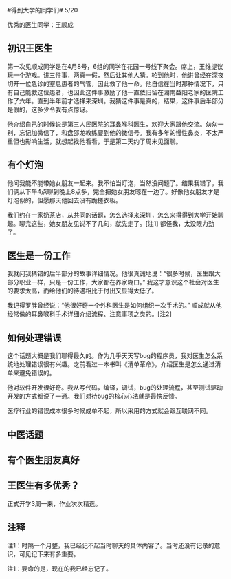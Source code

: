\#得到大学的同学们# 5/20

优秀的医生同学：王顺成

## 初识王医生

第一次见顺成同学是在4月8号，6组的同学在花园一号线下聚会。席上，王维提议玩一个游戏。讲三件事，两真一假，然后让其他人猜。轮到他时，他讲曾经在深夜切开一位急诊的窒息患者的气管，因此救了他一命。他自信在当时那种情况下，只有自己能救这位患者，也因此这件事激励了他一直依旧留在湖南益阳老家的医院工作了六年。直到半年前才选择来深圳。我猜这件事是真的，结果，这件事后半部分是假的，这多少令我有点惊讶。

他介绍自己的时候说是第三人民医院的耳鼻喉科医生，欢迎大家跟他交流。匆匆一别，忘记加微信了，和盘邵龙教练要到他的微信号。我有多年的慢性鼻炎，不太严重但也影响生活，就想起找他看看，于是第二天约了周末见面聊。

## 有个灯泡

他问我能不能带她女朋友一起来。我不怕当灯泡，当然没问题了。结果我错了，我们俩从下午4点聊到晚上8点多，完全把她女朋友晾在一边了。好像他女朋友才是灯泡似的，但愿那天他回去没有跪搓衣板。

我们约在一家奶茶店，从共同的话题，怎么选择来深圳，怎么来得得到大学开始聊起。聊完这些，她女朋友见说不了几句，就先走了。[注1] 都怪我，太没眼力劲了。

## 医生是一份工作

我就问我猜错的后半部分的故事详细情况。他很真诚地说：“很多时候，医生跟大部分职业一样，只是一份工作，大家都在养家糊口。” 我这才意识这个社会对医生的要求太高，而给他们的待遇相比于付出又显得太低了。

我记得罗胖曾经说：“他很好奇一个外科医生是如何组织一次手术的。” 顺成就从他经常做的耳鼻喉科手术详细介绍流程、注意事项之类的。[注2]

## 如何处理错误

这个话题大概是我们聊得最久的。作为几乎天天写bug的程序员，我对医生怎么系统地处理错误很有兴趣。之前看过一本书叫《清单革命》，介绍医生是怎么通过清单来避免错误的。

他对软件开发很好奇。我从写代码，编译，调试，bug的处理流程，甚至测试驱动开发的方式都说了一通。我们对待bug的核心心法就是最快反馈。

医疗行业的错误成本很多时候成单不起，所以采用的方式就会跟互联网不同。



## 中医话题



## 有个医生朋友真好



## 王医生有多优秀？

正式开学3周一来，作业次次精选。

## 注释

注1：时隔一个月整，我已经记不起当时聊天的具体内容了。当时还没有记录的意识，可见记下来有多重要。

注1：要命的是，现在的我已经忘记了。

